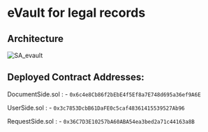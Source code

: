 # eVault for legal records

## Architecture

![SA_evault](https://github.com/MukulKolpe/SIH-eVault/assets/78664749/f3782318-d9be-42e8-aeae-3a1dd1b00e3f)

## Deployed Contract Addresses: 
DocumentSide.sol : - ```0x6c4e8Cb86f2bEbE4f5Ef8a7E748d695a36ef9A6E```



UserSide.sol : - ```0x3c7853DcbB61DaFE0c5caf48361415539527Ab96```



RequestSide.sol : - ```0x36C7D3E10257bA60ABA54ea3bed2a71c44163a8B```

